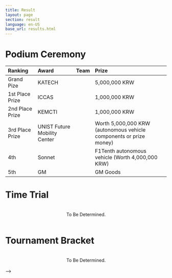 ```yaml
---
title: Result
layout: page
section: result
language: en-US
base_url: results.html
---
```

# Podium Ceremony


| Ranking | Award | Team | Prize |
|:---|:---|:---|:---|
| Grand Pize | KATECH | | 5,000,000 KRW |
| 1st Place Prize | ICCAS | | 1,000,000 KRW |
| 2nd Place Prize | KEMCTI | | 1,000,000 KRW |
| 3rd Place Prize | UNIST Future Mobility Center | | Worth 5,000,000 KRW (autonomous vehicle components or prize money) |
| 4th | Sonnet | | F1Tenth autonomous vehicle (Worth 4,000,000 KRW) |
| 5th | GM | | GM Goods |

# Time Trial

<br>
<center>
<!-- <img src="../images/result_tt.png"  style="width: 80%" alt="Time Trial" /> -->
To Be Determined.
</center>
<br>

# Tournament Bracket

<br>
<center>
<!-- <img src="../images/result_bracket.png"  style="width: 80%" alt="Tournament Bracket" /> -->
To Be Determined.
</center>
<br>

<!-- # Head to Head

<br>
<center>
<!-- <img src="../images/result_hth.png"  alt="Head to Head" /> -->
<!-- To Be Determined.
</center>
<br> --> -->
